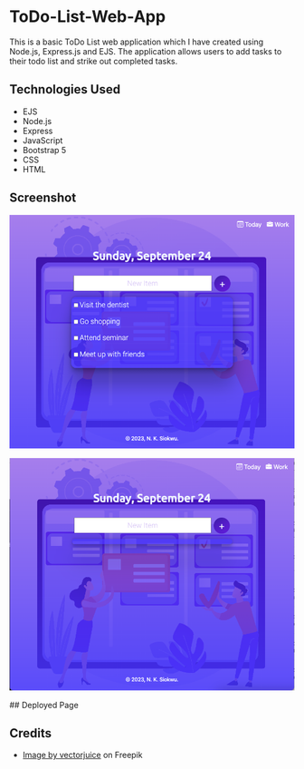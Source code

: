 # ToDo-List-Web-App
This is a basic ToDo List web application which I have created using Node.js, Express.js and EJS. The application  allows users to add tasks to their todo list and strike out completed tasks.

## Technologies Used
* EJS
* Node.js
* Express
* JavaScript
* Bootstrap 5
* CSS
* HTML

## Screenshot
![Screenshot](public/images/screenshot.png)

![Screenshot](public/images/screenshot_2.png)

## Deployed Page


## Credits
* <a href="https://www.freepik.com/free-vector/task-management-abstract-concept-illustration_11668613.htm#query=todo&position=21&from_view=search&track=sph">Image by vectorjuice</a> on Freepik
